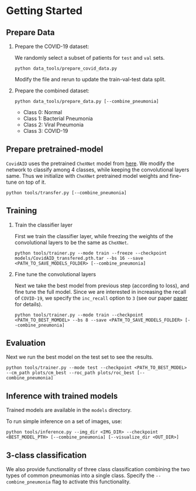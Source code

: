 # Getting Started

## Prepare Data
1. Prepare the COVID-19 dataset:

    We randomly select a subset of patients for `test` and `val` sets.
   ```
   python data_tools/prepare_covid_data.py
   ```
   Modify the file and rerun to update the train-val-test data split.

2. Prepare the combined dataset:

   ```
   python data_tools/prepare_data.py [--combine_pneumonia]
   ```
   - Class 0: Normal
   - Class 1: Bacterial Pneumonia
   - Class 2: Viral Pneumonia
   - Class 3: COVID-19

## Prepare pretrained-model
`CovidAID` uses the pretrained `CheXNet` model from [here](https://github.com/arnoweng/CheXNet/). We modify the network to classify among 4 classes, while keeping the convolutional layers same. Thus we initialize with `CheXNet` pretrained model weights and fine-tune on top of it.

```
python tools/transfer.py [--combine_pneumonia]
```

## Training
1. Train the classifier layer

    First we train the classifier layer, while freezing the weights of the convolutional layers to be the same as `CheXNet`.
    ```
    python tools/trainer.py --mode train --freeze --checkpoint models/CovidAID_transfered.pth.tar --bs 16 --save <PATH_TO_SAVE_MODELS_FOLDER> [--combine_pneumonia]
    ```

2. Fine tune the convolutional layers

    Next we take the best model from previous step (according to loss), and fine tune the full model. Since we are interested in increasing the recall of `COVID-19`, we specify the `inc_recall` option to `3` (see our paper [paper](http://arxiv.org/abs/2004.09803) for details).
    ```
    python tools/trainer.py --mode train --checkpoint <PATH_TO_BEST_MOMDEL> --bs 8 --save <PATH_TO_SAVE_MODELS_FOLDER> [--combine_pneumonia]
    ```

## Evaluation
Next we run the best model on the test set to see the results.
```
python tools/trainer.py --mode test --checkpoint <PATH_TO_BEST_MODEL> --cm_path plots/cm_best --roc_path plots/roc_best [--combine_pneumonia]
```

## Inference with trained models
Trained models are available in the `models` directory. 

To run simple inference on a set of images, use:
```
python tools/inference.py --img_dir <IMG_DIR> --checkpoint <BEST_MODEL_PTH> [--combine_pneumonia] [--visualize_dir <OUT_DIR>]
```

## 3-class classification
We also provide functionality of three class classification combining the two types of common pneumonias into a single class. Specify the `--combine_pneumonia` flag to activate this functionality.
